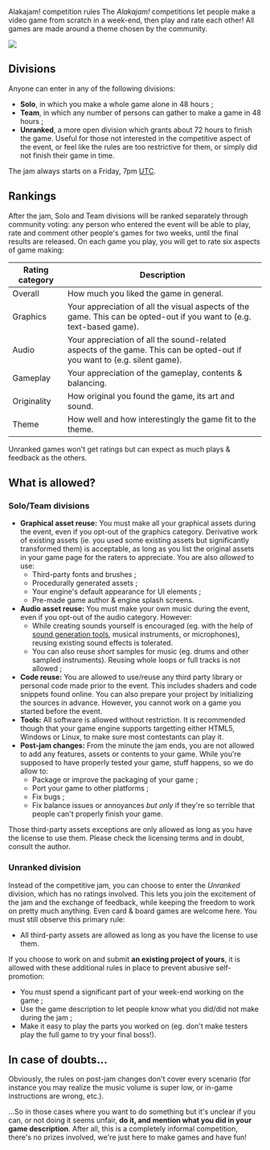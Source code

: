 Alakajam! competition rules
The *Alakajam!* competitions let people make a video game from scratch in a week-end, then play and rate each other! All games are made around a theme chosen by the community.

![](https://static.alakajam.com/static/presskit/images/schedule-infographic.png)

## Divisions

Anyone can enter in any of the following divisions:

* **Solo**, in which you make a whole game alone in 48 hours ;
* **Team**, in which any number of persons can gather to make a game in 48 hours ;
* **Unranked**, a more open division which grants about 72 hours to finish the game. Useful for those not interested in the competitive aspect of the event, or feel like the rules are too restrictive for them, or simply did not finish their game in time.

The jam always starts on a Friday, 7pm [UTC](https://www.timeanddate.com/worldclock/timezone/utc).

## Rankings

After the jam, Solo and Team divisions will be ranked separately through community voting: any person who entered the event will be able to play, rate and comment other people's games for two weeks, until the final results are released. On each game you play, you will get to rate six aspects of game making:

| Rating category | Description |
| -------- | -------- |
| Overall | How much you liked the game in general. |
| Graphics | Your appreciation of all the visual aspects of the game. This can be opted-out if you want to (e.g. text-based game). |
| Audio | Your appreciation of all the sound-related aspects of the game. This can be opted-out if you want to (e.g. silent game). |
| Gameplay | Your appreciation of the gameplay, contents & balancing. |
| Originality | How original you found the game, its art and sound. |
| Theme | How well and how interestingly the game fit to the theme. |

Unranked games won't get ratings but can expect as much plays & feedback as the others.

## What is allowed?

### Solo/Team divisions

* **Graphical asset reuse:** You must make all your graphical assets during the event, even if you opt-out of the graphics category. Derivative work of existing assets (ie. you used some existing assets but significantly transformed them) is acceptable, as long as you list the original assets in your game page for the raters to appreciate. You are also *allowed* to use:
    * Third-party fonts and brushes ;
    * Procedurally generated assets ;
    * Your engine's default appearance for UI elements ;
    * Pre-made game author & engine splash screens.
* **Audio asset reuse:** You must make your own music during the event, even if you opt-out of the audio category. However:
    * While creating sounds yourself is encouraged (eg. with the help of [sound generation tools](/article/docs/resources#audio-software), musical instruments, or microphones), reusing existing sound effects is tolerated.
    * You can also reuse *short* samples for music (eg. drums and other sampled instruments). Reusing whole loops or full tracks is not allowed ;
* **Code reuse:** You are allowed to use/reuse any third party library or personal code made prior to the event. This includes shaders and code snippets found online. You can also prepare your project by initializing the sources in advance. However, you cannot work on a game you started before the event.
* **Tools:** All software is allowed without restriction. It is recommended though that your game engine supports targetting either HTML5, Windows or Linux, to make sure most contestants can play it.
* **Post-jam changes:** From the minute the jam ends, you are not allowed to add any features, assets or contents to your game. While you're supposed to have properly tested your game, stuff happens, so we do allow to:
    * Package or improve the packaging of your game ;
    * Port your game to other platforms ;
    * Fix bugs ;
    * Fix balance issues or annoyances *but only* if they're so terrible that people can't properly finish your game.

Those third-party assets exceptions are only allowed as long as you have the license to use them. Please check the licensing terms and in doubt, consult the author.

### Unranked division

Instead of the competitive jam, you can choose to enter the *Unranked* division, which has no ratings involved. This lets you join the excitement of the jam and the exchange of feedback, while keeping the freedom to work on pretty much anything. Even card & board games are welcome here. You must still observe this primary rule:

* All third-party assets are allowed as long as you have the license to use them.

If you choose to work on and submit **an existing project of yours**, it is allowed with these additional rules in place to prevent abusive self-promotion:

* You must spend a significant part of your week-end working on the game ;
* Use the game description to let people know what you did/did not make during the jam ;
* Make it easy to play the parts you worked on (eg. don't make testers play the full game to try your final boss!).

## In case of doubts...

Obviously, the rules on post-jam changes don't cover every scenario (for instance you may realize the music volume is super low, or in-game instructions are wrong, etc.).

...So in those cases where you want to do something but it's unclear if you can, or not doing it seems unfair, **do it, and mention what you did in your game description**. After all, this is a completely informal competition, there's no prizes involved, we're just here to make games and have fun!
